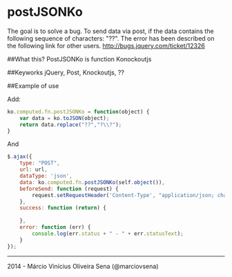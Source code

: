 postJSONKo
==========

The goal is to solve a bug. To send data via post, if the data contains the following sequence of characters: "??". The error has been described on the following link for other users. http://bugs.jquery.com/ticket/12326

##What this?
PostJSONKo is function Konockoutjs

##Keyworks
jQuery, Post, Knockoutjs, ??

##Example of use

Add:
```javascript
ko.computed.fn.postJSONKo = function(object) {
	var data = ko.toJSON(object);
	return data.replace("??","?\\?");
}
```

And

```javascript
$.ajax({
    type: "POST",
    url: url,
    dataType: 'json',
    data: ko.computed.fn.postJSONKo(self.object()),
    beforeSend: function (request) {
        request.setRequestHeader('Content-Type', "application/json; charset=utf-8")
    },
    success: function (return) {
        
    },
    error: function (err) {
        console.log(err.status + " - " + err.statusText);
    }
});
```

________________________________________
2014 - Márcio Vinícius Oliveira Sena (@marciovsena)
